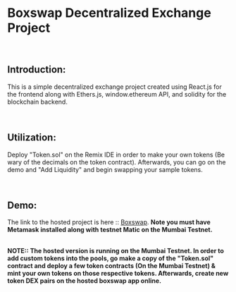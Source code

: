 # Boxswap Decentralized Exchange Project
<br />
<h2>Introduction:</h2>
<p>This is a simple decentralized exchange project created using React.js for the frontend along with Ethers.js, window.ethereum API, and solidity for the blockchain backend.</p>
<br/>
<h2>Utilization: </h2>
<p>Deploy "Token.sol" on the Remix IDE in order to make your own tokens (Be wary of the decimals on  the token contract). Afterwards, you can go on the demo and "Add Liquidity" and begin swapping your sample tokens.</p>
<br/>
<h2>Demo: </h2>
<p/>The link to the hosted project is here :: <a href="https://boxswap.vercel.app/">Boxswap</a>. <b>Note you must have Metamask installed along with testnet Matic on the Mumbai Testnet.</b></p>
<br/>
<b>NOTE:: The hosted version is running on the Mumbai Testnet. In order to add custom tokens into the pools, go make a copy of the "Token.sol" contract and deploy a few token contracts (On the Mumbai Testnet) & mint your own tokens on those respective tokens. Afterwards, create new token DEX pairs on the hosted boxswap app online.</b>
